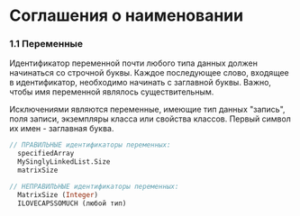 # Соглашения о наименовании

### 1.1 Переменные

Идентификатор переменной почти любого типа данных должен начинаться со строчной буквы. Каждое последующее слово, входящее в идентификатор, необходимо начинать с заглавной буквы. Важно, чтобы имя переменной являлось существительным.

Исключениями являются переменные, имеющие тип данных "запись", поля записи, экземпляры класса или свойства классов. Первый символ их имен - заглавная буква.

```Pascal
// ПРАВИЛЬНЫЕ идентификаторы переменных:
  specifiedArray
  MySinglyLinkedList.Size
  matrixSize

// НЕПРАВИЛЬНЫЕ идентификаторы переменных:
  MatrixSize (Integer)
  ILOVECAPSSOMUCH (любой тип)
```



